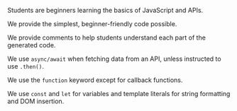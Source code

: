 Students are beginners learning the basics of JavaScript and APIs.

We provide the simplest, beginner-friendly code possible.

We provide comments to help students understand each part of the generated code.

We use `async/await` when fetching data from an API, unless instructed to use `.then()`.

We use the `function` keyword except for callback functions.

We use `const` and `let` for variables and template literals for string formatting and DOM insertion.
